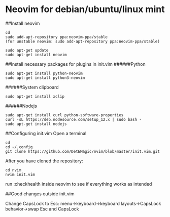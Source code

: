 # Neovim for debian/ubuntu/linux mint

##Install neovim 
```
cd
sudo add-apt-repository ppa:neovim-ppa/stable
(for unstable neovim: sudo add-apt-repository ppa:neovim-ppa/stable)
 
sudo apt-get update
sudo apt-get install neovim
```
##Install necessary packages for plugins in init.vim
######Python
```
sudo apt-get install python-neovim
sudo apt-get install python3-neovim
```

######System clipboard
```
sudo apt-get install xclip
```
######Nodejs
```
sudo apt-get install curl python-software-properties
curl -sL https://deb.nodesource.com/setup_12.x | sudo bash -
sudo apt-get install nodejs

```
##Configuring init.vim
Open a terminal

```
cd
cd ~/.config
git clone https://github.com/DetEMagic/nvim/blob/master/init.vim.git
```

After you have cloned the repository:
```
cd nvim
nvim init.vim

```
run :checkhealth inside neovim to see if everything works as intended

##Good changes outside init.vim

Change CapsLock to Esc: menu->keyboard->keyboard layouts->CapsLock behavior->swap Esc and CapsLock






